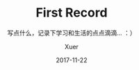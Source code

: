 ---
layout:     post
title:      "First Record"
subtitle:   "写点什么，记录下学习和生活的点点滴滴... ：）"
date:       2017-11-22
author:     "Xuer"
header-img: "img/post-bg-first-record.jpg"
tags:
    - 随心录
---